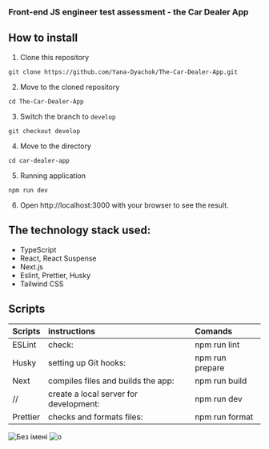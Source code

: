 ### Front-end JS engineer test assessment - the Car Dealer App
## How to install

1.  Clone this repository
```
git clone https://github.com/Yana-Dyachok/The-Car-Dealer-App.git
```
2.  Move to the cloned repository
```
cd The-Car-Dealer-App 
```
3.  Switch the branch to `develop`
```
git checkout develop
```
4.  Move to the directory
```
cd car-dealer-app
```
5.  Running application
```
npm run dev
```
6. Open  http://localhost:3000 with your browser to see the result.


## The technology stack used:
   - TypeScript
   - React, React Suspense
   - Next.js
   - Eslint, Prettier, Husky
   - Tailwind CSS 
   


## Scripts
 Scripts                  |   instructions                         | Comands
--------------------------|:---------------------------------------|:-----------------------------
ESLint                    | check:                                 | npm run lint 
Husky                     |setting up Git hooks:                   |npm run prepare
Next                      | compiles files and builds the app:     | npm run build 
//                        | create a local server for development: | npm run dev 
Prettier                  | checks and formats files:              | npm run format
![Без імені](https://github.com/user-attachments/assets/22169fec-a0f0-4a45-bdf5-a65091fc0385)
![o](https://github.com/user-attachments/assets/c468bde0-c4bf-4ede-9d2d-2150b83566e6)





